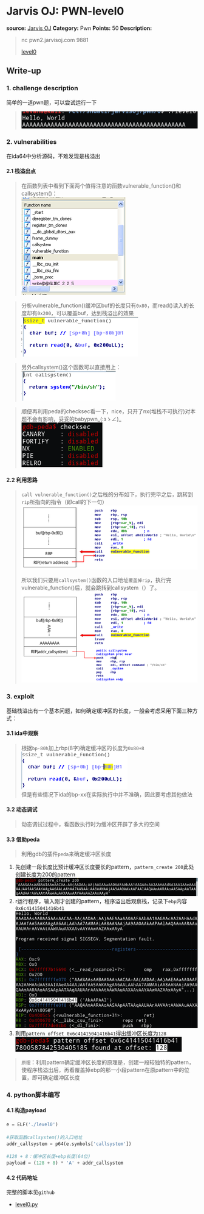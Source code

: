 # Jarvis OJ: PWN-level0

**source:** [Jarvis OJ](https://www.jarvisoj.com/challenges)
**Category:** Pwn
**Points:** 50
**Description:**

> nc pwn2.jarvisoj.com 9881
>
>[level0](https://dn.jarvisoj.com/challengefiles/level0.b9ded3801d6dd36a97468e128b81a65d)

## Write-up
### 1. challenge description
简单的一道pwn题，可以尝试运行一下<br>
>![](img/jarvisoj-pwn-level1-wp-1.png)

### 2. vulnerabilities
在ida64中分析源码，不难发现是栈溢出
#### 2.1 栈溢出点
>在函数列表中看到下面两个值得注意的函数vulnerable\_function()和callsystem()：<br>
>![](img/jarvisoj-pwn-level1-wp-2.png)<br>

>分析vulnerable\_function()缓冲区buf的长度只有`0x80`，而read()读入的长度却有`0x200`，可以覆盖buf，达到栈溢出的效果<br>
>![](img/jarvisoj-pwn-level1-wp-3.png)<br>

>另外callsystem()这个函数可以直接用上：<br>
>![](img/jarvisoj-pwn-level1-wp-4.png)<br>

>顺便再利用peda的checksec看一下，nice，只开了nx(堆栈不可执行)对本题不会有影响，妥妥的babypwn\_(:зゝ∠)_ <br>
>![](img/jarvisoj-pwn-level1-wp-5.png)

#### 2.2 利用思路
>`call vulnerable_function()`之后栈的分布如下，执行完毕之后，跳转到`rip`所指向的指令（即call的下一句）<br>
>![](img/jarvisoj-pwn-level1-wp-6.png)
>
>所以我们只要用`callsystem()`函数的入口地址`覆盖掉rip`，执行完vulnerable\_function()后，就会跳转到callsystem（）了。<br>
>![](img/jarvisoj-pwn-level1-wp-7.png)

### 3. exploit
基础栈溢出有一个基本问题，如何确定缓冲区的长度，一般会考虑采用下面三种方式：

#### 3.1 ida中观察
>根据`bp-80h`加上rbp(8字)确定缓冲区的长度为`0x80+8`<br>
>![](img/jarvisoj-pwn-level1-wp-8.png)<br>
>但是有些情况下ida的bp-xx在实际执行中并不准确，因此要考虑其他做法

#### 3.2 动态调试
>动态调试过程中，看函数执行时为缓冲区开辟了多大的空间

#### 3.3 借助peda
>利用gdb的插件`peda`来确定缓冲区长度
1. 先创建一段长度比预计缓冲区长度要长的pattern，`pattern_create 200`此处创建长度为200的pattern<br>
![](img/jarvisoj-pwn-level1-wp-9.png)
2. r运行程序，输入刚才创建的pattern，程序溢出后观察栈，记录下`ebp`内容`0x6c41415041416b41`<br>
![](img/jarvisoj-pwn-level1-wp-10.png)<br>
3. 利用`pattern offset 0x6c41415041416b41`得出缓冲区长度为`128`<br>
![](img/jarvisoj-pwn-level1-wp-11.png)<br>
>`原理`：利用pattern确定缓冲区长度的原理是，创建一段较独特的pattern，使程序栈溢出后，再看覆盖掉ebp的那一小段pattern在原pattern中的位置，即可确定缓冲区长度

### 4. python脚本编写
#### 4.1 构造payload
```python
e = ELF('./level0')

#获取函数callsystem()的入口地址
addr_callsystem = p64(e.symbols['callsystem'])

#128 + 8：缓冲区长度+ebp长度(64位)
payload = (128 + 8) * 'A' + addr_callsystem
```

#### 4.2 代码地址
完整的脚本见`github`
* [level0.py](https://github.com/LevanaXr/WriteUps_for_CTF/tree/master/2017/jarvisoj/pwn/level0/level0.py)

